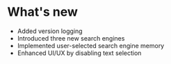 <!--
# DO NOT REMOVE THIS COMMENTED PARAGRAPH

# Update the below variable to process your changes and reflect the version accordingly
# For more info read CONTRIBUTING.md

TYPE=MInor
-->

# What's new

- Added version logging
- Introduced three new search engines
- Implemented user-selected search engine memory
- Enhanced UI/UX by disabling text selection
